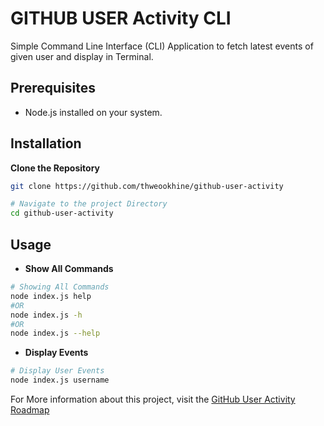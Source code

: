 # GITHUB USER Activity CLI

Simple Command Line Interface (CLI) Application to fetch latest events of given user and display in Terminal.

## Prerequisites

- Node.js installed on your system.

## Installation

**Clone the Repository**

```bash
git clone https://github.com/thweookhine/github-user-activity

# Navigate to the project Directory
cd github-user-activity
```

## Usage

- **Show All Commands**

```bash
# Showing All Commands
node index.js help
#OR
node index.js -h
#OR
node index.js --help
```

- **Display Events**

```bash
# Display User Events
node index.js username
```

For More information about this project, visit the [GitHub User Activity Roadmap](https://roadmap.sh/projects/github-user-activity)

